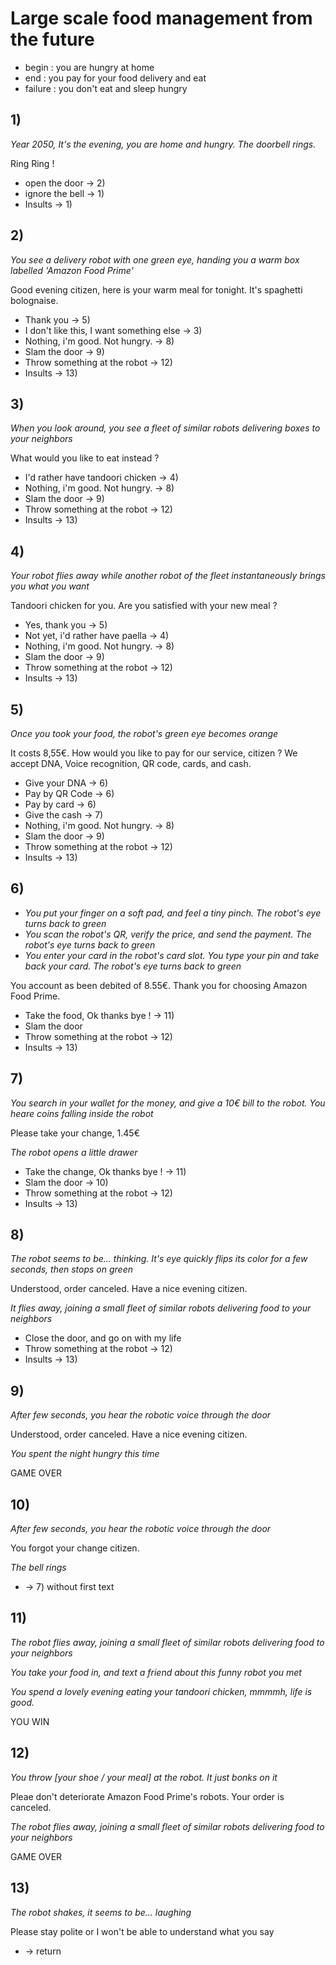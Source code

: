# Large scale food management from the future
* begin : you are hungry at home
* end : you pay for your food delivery and eat
* failure : you don't eat and sleep hungry

## 1)
_Year 2050, It's the evening, you are home and hungry. The doorbell rings._

Ring Ring !
* open the door -> 2)
* ignore the bell -> 1)
* Insults -> 1)

## 2)
_You see a delivery robot with one green eye, handing you a warm box labelled 'Amazon Food Prime'_

Good evening citizen, here is your warm meal for tonight. It's spaghetti bolognaise.
* Thank you -> 5)
* I don't like this, I want something else -> 3)
* Nothing, i'm good. Not hungry. -> 8)
* Slam the door -> 9)
* Throw something at the robot -> 12)
* Insults -> 13)

## 3)
_When you look around, you see a fleet of similar robots delivering boxes to your neighbors_

What would you like to eat instead ?
* I'd rather have tandoori chicken -> 4)
* Nothing, i'm good. Not hungry. -> 8)
* Slam the door -> 9)
* Throw something at the robot -> 12)
* Insults -> 13)

## 4)
_Your robot flies away while another robot of the fleet instantaneously brings you what you want_

Tandoori chicken for you. Are you satisfied with your new meal ?
* Yes, thank you -> 5)
* Not yet, i'd rather have paella -> 4)
* Nothing, i'm good. Not hungry. -> 8)
* Slam the door -> 9)
* Throw something at the robot -> 12)
* Insults -> 13)

## 5)
_Once you took your food, the robot's green eye becomes orange_

It costs 8,55€. How would you like to pay for our service, citizen ? We accept DNA, Voice recognition, QR code, cards, and cash.
* Give your DNA -> 6)
* Pay by QR Code -> 6)
* Pay by card -> 6)
* Give the cash -> 7)
* Nothing, i'm good. Not hungry. -> 8)
* Slam the door -> 9)
* Throw something at the robot -> 12)
* Insults -> 13)

## 6)
- _You put your finger on a soft pad, and feel a tiny pinch. The robot's eye turns back to green_
- _You scan the robot's QR, verify the price, and send the payment. The robot's eye turns back to green_
- _You enter your card in the robot's card slot. You type your pin and take back your card. The robot's eye turns back to green_

You account as been debited of 8.55€. Thank you for choosing Amazon Food Prime.
* Take the food, Ok thanks bye ! -> 11)
* Slam the door
* Throw something at the robot -> 12)
* Insults -> 13)

## 7)
_You search in your wallet for the money, and give a 10€ bill to the robot. You heare coins falling inside the robot_

Please take your change, 1.45€

_The robot opens a little drawer_
* Take the change, Ok thanks bye ! -> 11)
* Slam the door -> 10)
* Throw something at the robot -> 12)
* Insults -> 13)

## 8) 
_The robot seems to be... thinking. It's eye quickly flips its color for a few seconds, then stops on green_

Understood, order canceled. Have a nice evening citizen.

_It flies away, joining a small fleet of similar robots delivering food to your neighbors_

* Close the door, and go on with my life
* Throw something at the robot -> 12)
* Insults -> 13)

## 9)
_After few seconds, you hear the robotic voice through the door_

Understood, order canceled. Have a nice evening citizen.

_You spent the night hungry this time_

GAME OVER

## 10)

_After few seconds, you hear the robotic voice through the door_

You forgot your change citizen.

_The bell rings_
* -> 7) without first text

## 11)
_The robot flies away, joining a small fleet of similar robots delivering food to your neighbors_

_You take your food in, and text a friend about this funny robot you met_

_You spend a lovely evening eating your tandoori chicken, mmmmh, life is good._

YOU WIN

## 12)
_You throw [your shoe / your meal] at the robot. It just *bonks* on it_

Pleae don't deteriorate Amazon Food Prime's robots. Your order is canceled.

_The robot flies away, joining a small fleet of similar robots delivering food to your neighbors_

GAME OVER

## 13)

_The robot shakes, it seems to be... laughing_

Please stay polite or I won't be able to understand what you say
* -> return